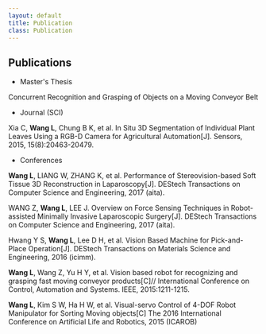 ```yaml
---
layout: default
title: Publication
class: Publication
---
```



## Publications

* Master's Thesis

<a/>

Concurrent Recognition and Grasping of Objects on a Moving Conveyor Belt

<a/>

* Journal (SCI)

Xia C, **Wang L**, Chung B K, et al. In Situ 3D Segmentation of Individual Plant Leaves Using a RGB-D Camera for Agricultural Automation[J]. Sensors, 2015, 15(8):20463-20479.

* Conferences

**Wang L**, LIANG W, ZHANG K, et al. Performance of Stereovision-based Soft Tissue 3D Reconstruction in Laparoscopy[J]. DEStech Transactions on Computer Science and Engineering, 2017 (aita).

WANG Z, **Wang L**, LEE J. Overview on Force Sensing Techniques in Robot-assisted Minimally Invasive Laparoscopic Surgery[J]. DEStech Transactions on Computer Science and Engineering, 2017 (aita).

Hwang Y S, **Wang L**, Lee D H, et al. Vision Based Machine for Pick-and-Place Operation[J]. DEStech Transactions on Materials Science and Engineering, 2016 (icimm).

**Wang L**, Wang Z, Yu H Y, et al. Vision based robot for recognizing and grasping fast moving conveyor products[C]// International Conference on Control, Automation and Systems. IEEE, 2015:1211-1215.

**Wang L**, Kim S W, Ha H W, et al.  Visual-servo Control of 4-DOF Robot Manipulator for Sorting Moving objects[C] The 2016 International Conference on Artificial Life and Robotics, 2015 (ICAROB)